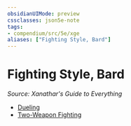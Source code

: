 ```yaml
---
obsidianUIMode: preview
cssclasses: json5e-note
tags:
- compendium/src/5e/xge
aliases: ["Fighting Style, Bard"]
---
```

# Fighting Style, Bard
*Source: Xanathar's Guide to Everything* 

- [Dueling](compendium/optional-features/dueling.md)
- [Two-Weapon Fighting](compendium/optional-features/two-weapon-fighting.md)